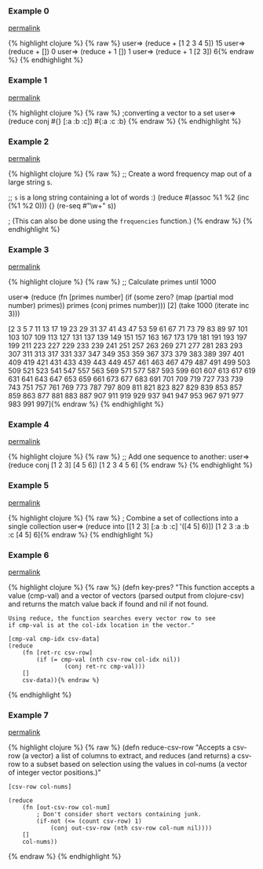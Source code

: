 ### Example 0
[permalink](#example-0)

{% highlight clojure %}
{% raw %}
user=> (reduce + [1 2 3 4 5])
15
user=> (reduce + [])
0
user=> (reduce + 1 [])
1
user=> (reduce + 1 [2 3])
6{% endraw %}
{% endhighlight %}


### Example 1
[permalink](#example-1)

{% highlight clojure %}
{% raw %}
;converting a vector to a set
user=> (reduce conj #{} [:a :b :c])
#{:a :c :b}
{% endraw %}
{% endhighlight %}


### Example 2
[permalink](#example-2)

{% highlight clojure %}
{% raw %}
;; Create a word frequency map out of a large string s.

;; `s` is a long string containing a lot of words :)
(reduce #(assoc %1 %2 (inc (%1 %2 0)))
        {}
        (re-seq #"\w+" s))

; (This can also be done using the `frequencies` function.)
{% endraw %}
{% endhighlight %}


### Example 3
[permalink](#example-3)

{% highlight clojure %}
{% raw %}
;; Calculate primes until 1000

user=> (reduce
         (fn [primes number]
           (if (some zero? (map (partial mod number) primes))
             primes
             (conj primes number)))
         [2]
         (take 1000 (iterate inc 3)))

[2 3 5 7 11 13 17 19 23 29 31 37 41 43 47 53 59 61 67 71 73 79 83 89 97 101 103 107 109 113 127 131 137 139 149 151 157 163 167 173 179 181 191 193 197 199 211 223 227 229 233 239 241 251 257 263 269 271 277 281 283 293 307 311 313 317 331 337 347 349 353 359 367 373 379 383 389 397 401 409 419 421 431 433 439 443 449 457 461 463 467 479 487 491 499 503 509 521 523 541 547 557 563 569 571 577 587 593 599 601 607 613 617 619 631 641 643 647 653 659 661 673 677 683 691 701 709 719 727 733 739 743 751 757 761 769 773 787 797 809 811 821 823 827 829 839 853 857 859 863 877 881 883 887 907 911 919 929 937 941 947 953 967 971 977 983 991 997]{% endraw %}
{% endhighlight %}


### Example 4
[permalink](#example-4)

{% highlight clojure %}
{% raw %}
;; Add one sequence to another:
user=> (reduce conj [1 2 3] [4 5 6])
[1 2 3 4 5 6]
{% endraw %}
{% endhighlight %}


### Example 5
[permalink](#example-5)

{% highlight clojure %}
{% raw %}
; Combine a set of collections into a single collection
user=> (reduce into [[1 2 3] [:a :b :c] '([4 5] 6)])
[1 2 3 :a :b :c [4 5] 6]{% endraw %}
{% endhighlight %}


### Example 6
[permalink](#example-6)

{% highlight clojure %}
{% raw %}
(defn key-pres?
    "This function accepts a value (cmp-val) and a vector of vectors
    (parsed output from clojure-csv) and returns the match value
    back if found and nil if not found.

    Using reduce, the function searches every vector row to see
    if cmp-val is at the col-idx location in the vector."

    [cmp-val cmp-idx csv-data]
    (reduce
        (fn [ret-rc csv-row]
            (if (= cmp-val (nth csv-row col-idx nil))
                    (conj ret-rc cmp-val)))
        []
        csv-data)){% endraw %}
{% endhighlight %}


### Example 7
[permalink](#example-7)

{% highlight clojure %}
{% raw %}
(defn reduce-csv-row
    "Accepts a csv-row (a vector) a list of columns to extract,
     and reduces (and returns) a csv-row to a subset based on
     selection using the values in col-nums (a vector of integer
     vector positions.)"

    [csv-row col-nums]

    (reduce
        (fn [out-csv-row col-num]
            ; Don't consider short vectors containing junk.
            (if-not (<= (count csv-row) 1)
                (conj out-csv-row (nth csv-row col-num nil))))
        []
        col-nums))

{% endraw %}
{% endhighlight %}


